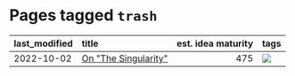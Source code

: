# Pages tagged `trash`

|last_modified|title|est. idea maturity|tags
|:---|:---|---:|:---|
|2022-10-02|[On "The Singularity"](../alternative-perspective-on-the-singularity.md)|475|[![](https://img.shields.io/badge/tag-trash-c6963e)](../tags/trash.md)|
